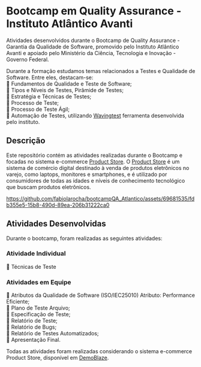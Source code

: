 # Bootcamp em Quality Assurance - Instituto Atlântico Avanti
Atividades desenvolvidos durante o Bootcamp de Quality Assurance - Garantia da Qualidade de Software, promovido pelo Instituto Atlântico Avanti e apoiado pelo Ministério da Ciência, Tecnologia e Inovação - Governo Federal. 

Durante a formação estudamos temas relacionados a Testes e Qualidade de Software. Entre eles, destacam-se:<br>
🔹 Fundamentos de Qualidade e Teste de Software;<br>
🔹 Tipos e Níveis de Testes, Pirâmide de Testes;<br>
🔹 Estratégia e Técnicas de Testes;<br>
🔹 Processo de Teste; <br>
🔹 Processo de Teste Ágil; <br>
🔹 Automação de Testes, utilizando [Wavingtest](https://www.wavingtest.com/) ferramenta desenvolvida pelo instituto.

## Descrição
Este repositório contém as atividades realizadas durante o Bootcamp e focadas no sistema e-commerce [Product Store](https://demoblaze.com/).
O [Product Store](https://demoblaze.com/) é um sistema de comércio digital destinado à venda de produtos eletrônicos no varejo, como laptops, monitores e smartphones, e é utilizado por consumidores de todas as idades e níveis de conhecimento tecnológico que buscam produtos eletrônicos.

https://github.com/fabiolarocha/bootcampQA_Atlantico/assets/69681535/fdb355e5-15b8-490d-89ea-206b31222ca0

## Atividades Desenvolvidas
Durante o bootcamp, foram realizadas as seguintes atividades:

### Atividade Individual
🔹 Técnicas de Teste

### Atividades em Equipe
🔹 Atributos da Qualidade de Software (ISO/IEC25010) Atributo: Performance Eficiente; <br>
🔹 Plano de Teste Arquivo; <br>
🔹 Especificação de Teste;<br>
🔹 Relatório de Teste;<br>
🔹 Relatório de Bugs;<br>
🔹 Relatório de Testes Automatizados;<br>
🔹 Apresentação Final.

Todas as atividades foram realizadas considerando o sistema e-commerce Product Store, disponível em [DemoBlaze](https://demoblaze.com/).

